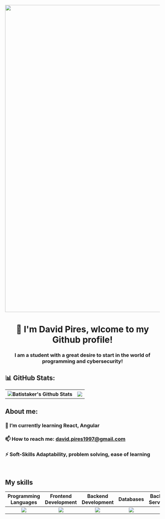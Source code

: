 <p align="center"> <img width=1000px heigth=1500px src="https://github.com/Batistaker47/Batistaker47/assets/145103864/d49aea46-896a-454b-b566-5523178a70b1"  /> </p>
<h1 align="center">👋 I'm David Pires, wlcome to my Github profile!</h1>

<h3 align="center">I am a student with a great desire to start in the world of programming and cybersecurity!</h3>
<h2 align="left"> 📊 GitHub Stats: </h2>

<table align="center">
  <th> 
    <img alt="Batistaker's Github Stats" src="https://github-readme-stats-batistaker47s-projects.vercel.app/api/top-langs/?username=Batistaker47&theme=radical&hide_border=true&count_private=true&layout=compact&langs_count=10" />
  </th>
  <th> <img src="https://github-readme-streak-stats.herokuapp.com/?user=Batistaker47&theme=radical&hide_border=true&count_private=true" /> </th>
</table>

## About me: 

### 📝 I’m currently learning **React, Angular**

### 📫 How to reach me: **david.pires1997@gmail.com**

### ⚡ Soft-Skills **Adaptability, problem solving, ease of learning**
<span> &nbsp; </span>

## My skills
  <table>
    <thead>
      <tr>
        <th>Programming Languages</th>
        <th>Frontend Development</th>
        <th>Backend Development</th>
        <th>Databases</th>
        <th>Backend as a Service(BaaS)</th>
        <th>Other Tools</th>
      </tr>
    </thead>
    <tbody>
      <tr>
        <td align="center"> <img src="https://skillicons.dev/icons?i=python,java,js,php,bash" /> </td>
        <td align="center"> <img src="https://skillicons.dev/icons?i=html,css" /> </td>
        <td align="center"> <img src="https://skillicons.dev/icons?i=spring" /> </td>
        <td align="center"> <img src="https://skillicons.dev/icons?i=mysql,mongodb" /> </td>
        <td align="center"> <img src="https://skillicons.dev/icons?i=firebase" /> </td>
        <td align="center"> <img src="https://skillicons.dev/icons?i=linux,git" /> </td>
      </tr>
    </tbody>
  </table>



